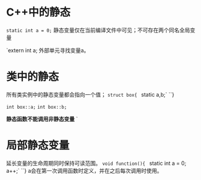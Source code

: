 # C++中的静态
`static int a = 0;`
静态变量仅在当前编译文件中可见；不可存在两个同名全局变量


`extern int a;
外部单元寻找变量a。

# 类中的静态
所有类实例中的静态变量都会指向一个值；
`struct box{
`    static a,b;`
``}

`int box::a;`
`int box::b;`

**静态函数不能调用非静态变量**
`

# 局部静态变量
延长变量的生命周期同时保持可读范围。
`void function(){
`    static int a = 0;`
`    a++;`
``}
a会在第一次调用函数时定义，并在之后每次调用时使用。
